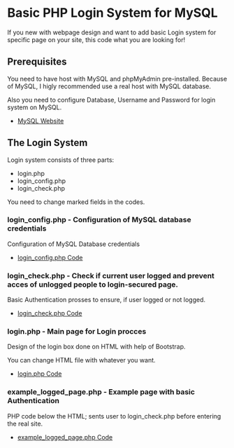 # Basic PHP Login System for MySQL
If you new with webpage design and want to add basic Login system for specific page on your site, this code what you are looking for!

## Prerequisites

You need to have host with MySQL and phpMyAdmin pre-installed. Because of MySQL, I higly recommended use a real host with MySQL database.

Also you need to configure Database, Username and Password for login system on MySQL.

* [MySQL Website](https://www.mysql.com/) 

## The Login System

Login system consists of three parts:
* login.php
* login_config.php
* login_check.php

You need to change marked fields in the codes.


### login_config.php - Configuration of MySQL database credentials
Configuration of MySQL Database credentials

* [login_config.php Code](https://github.com/ibrahimcahit/Basic-PHP-Login-System-for-MySQL/blob/master/PHP%20Files/login_config.php)


### login_check.php - Check if current user logged and prevent acces of unlogged people to login-secured page. 
Basic Authentication prosses to ensure, if user logged or not logged.

* [login_check.php Code](https://github.com/ibrahimcahit/Basic-PHP-Login-System-for-MySQL/blob/master/PHP%20Files/login_check.php)

### login.php - Main page for Login procces 
Design of the login box done on HTML with help of Bootstrap.

You can change HTML file with whatever you want.

* [login.php Code](https://github.com/ibrahimcahit/Basic-PHP-Login-System-for-MySQL/blob/master/PHP%20Files/login.php)

### example_logged_page.php - Example page with basic Authentication
PHP code below the HTML; sents user to login_check.php before entering the real site. 

* [example_logged_page.php Code](https://github.com/ibrahimcahit/Basic-PHP-Login-System-for-MySQL/blob/master/PHP%20Files/example_logged_page.php)
